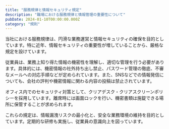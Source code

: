 ```yaml
---
title: "服務規律と情報セキュリティ規定"
description: "職場における服務規律と情報管理の重要性について"
pubDate: 2024-01-10T00:00:00.000Z
category: "規則"
---
```


当社における服務規律は、円滑な業務運営と情報セキュリティの確保を目的としています。特に近年、情報セキュリティの重要性が増していることから、厳格な規定を設けています。

従業員は、業務上知り得た情報の機密性を理解し、適切な管理を行う必要があります。具体的には、機密情報の社外持ち出し禁止、パスワード管理の徹底、不審なメールへの対応手順などが定められています。また、SNSなどでの情報発信についても、会社の評判や機密情報に関わる内容の投稿は禁止されています。

オフィス内でのセキュリティ対策として、クリアデスク・クリアスクリーンポリシーを採用しています。離席時には画面ロックを行い、機密書類は施錠できる場所に保管することが求められます。

これらの規定は、情報漏洩リスクの最小化と、安全な業務環境の維持を目的としています。定期的な研修も実施し、従業員の意識向上を図っています。
